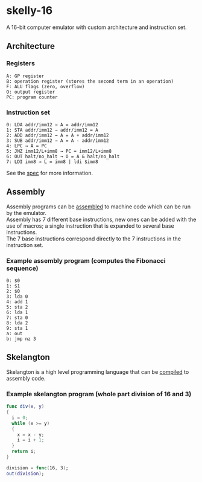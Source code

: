 # skelly-16
A 16-bit computer emulator with custom architecture and instruction set.
## Architecture
### Registers
```
A: GP register
B: operation register (stores the second term in an operation)
F: ALU flags (zero, overflow)
O: output register
PC: program counter
```
### Instruction set
```
0: LDA addr/imm12 → A = addr/imm12
1: STA addr/imm12 → addr/imm12 = A
2: ADD addr/imm12 → A = A + addr/imm12
3: SUB addr/imm12 → A = A - addr/imm12
4: LPC → A = PC
5: JNZ imm12/L+imm8 → PC = imm12/L+imm8
6: OUT halt/no_halt → O = A & halt/no_halt
7: LDI imm8 → L = imm8 | ldi $imm8
```
See the [spec](specs.txt) for more information.

## Assembly
Assembly programs can be [assembled](assembly) to machine code which can be run by the emulator.<br>
Assembly has 7 different base instructions, new ones can be added with the use of macros; a single instruction that is expanded to several base instructions.<br>
The 7 base instructions correspond directly to the 7 instructions in the instruction set.<br>
### Example assembly program (computes the Fibonacci sequence)
```
0: $0
1: $1
2: $0
3: lda 0
4: add 1
5: sta 2
6: lda 1
7: sta 0
8: lda 2
9: sta 1
a: out
b: jmp nz 3
```

## Skelangton
Skelangton is a high level programming language that can be [compiled](skelangton) to assembly code.
### Example skelangton program (whole part division of 16 and 3)
```swift
func div(x, y)
{
  i = 0;
  while (x >= y)
  {
    x = x - y;
    i = i + 1;
  }
  return i;
}

division = func(16, 3);
out(division);
```

